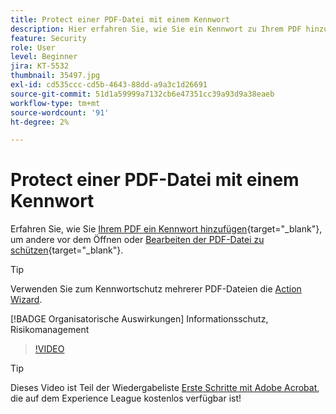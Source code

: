 ```yaml
---
title: Protect einer PDF-Datei mit einem Kennwort
description: Hier erfahren Sie, wie Sie ein Kennwort zu Ihrem PDF hinzufügen, um andere vor dem Öffnen oder Bearbeiten der Datei zu schützen.
feature: Security
role: User
level: Beginner
jira: KT-5532
thumbnail: 35497.jpg
exl-id: cd535ccc-cd5b-4643-88dd-a9a3c1d26691
source-git-commit: 51d1a59999a7132cb6e47351cc39a93d9a38eaeb
workflow-type: tm+mt
source-wordcount: '91'
ht-degree: 2%

---
```


# Protect einer PDF-Datei mit einem Kennwort

Erfahren Sie, wie Sie [Ihrem PDF ein Kennwort hinzufügen](https://www.adobe.com/de/acrobat/online/password-protect-pdf.html){target="_blank"}, um andere vor dem Öffnen oder [Bearbeiten der PDF-Datei zu schützen](https://www.adobe.com/de/acrobat/online/pdf-editor.html){target="_blank"}.

>[!TIP]
>
>Verwenden Sie zum Kennwortschutz mehrerer PDF-Dateien die [Action Wizard](../advanced-tasks/action.md).

[!BADGE Organisatorische Auswirkungen]
Informationsschutz, Risikomanagement

>[!VIDEO](https://video.tv.adobe.com/v/35497?quality=12&learn=on&hidetitle=true)

>[!TIP]
>
Dieses Video ist Teil der Wiedergabeliste [Erste Schritte mit Adobe Acrobat](https://experienceleague.adobe.com/en/playlists/acrobat-get-started-business-users), die auf dem Experience League kostenlos verfügbar ist!